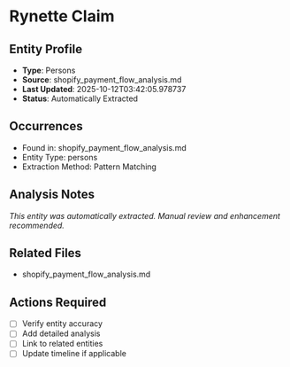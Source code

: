 # Rynette Claim

## Entity Profile
- **Type**: Persons
- **Source**: shopify_payment_flow_analysis.md
- **Last Updated**: 2025-10-12T03:42:05.978737
- **Status**: Automatically Extracted

## Occurrences
- Found in: shopify_payment_flow_analysis.md
- Entity Type: persons
- Extraction Method: Pattern Matching

## Analysis Notes
*This entity was automatically extracted. Manual review and enhancement recommended.*

## Related Files
- shopify_payment_flow_analysis.md

## Actions Required
- [ ] Verify entity accuracy
- [ ] Add detailed analysis
- [ ] Link to related entities
- [ ] Update timeline if applicable
